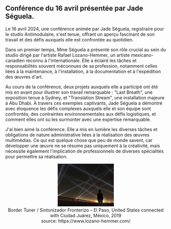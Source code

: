 ## Conférence du 16 avril présentée par Jade Séguela.

Le 16 avril 2024, une conférence animée par Jade Séguela, registraire pour le studio Antimodulaire, s'est tenue, offrant un aperçu fascinant de son travail et des défis auxquels elle est confrontée au quotidien.

Dans un premier temps, Mme Séguela a présenté son rôle crucial au sein du studio dirigé par l'artiste Rafael Lozano-Hemmer, un artiste mexicano-canadien reconnu à l'internationale. Elle a éclairé les tâches et responsabilités souvent méconnues de sa profession, notamment celles liées à la maintenance, à l'installation, à la documentation et à l'expédition des œuvres d'art.

Au cours de la conférence, deux projets auxquels elle a participé ont été mis en avant pour illustrer son travail remarquable : "Last Breath", une exposition tenue à Sydney, et "Translation Stream", une installation majeure à Abu Dhabi. À travers ces exemples captivants, Jade Séguela a démontré avec éloquence les défis complexes auxquels elle et son équipe sont confrontés, des contraintes environnementales aux défis logistiques, et comment elles ont su les surmonter avec une expertise remarquable.

J'ai bien aimé la conférence. Elle a mis en lumière les diverses tâches et obligations de nature administrative liées à la réalisation des œuvres multimédias. Ce qui est quelque chose que peu de monde savent, car développer une œuvre ne se résume pas uniquement à la créativité, mais nécessite également l'implication de professionnels de diverses spécialités pour permettre sa réalisation.

<p align="center">
<img src="./media/splash_border_tuner__sintonizador_fronterizo.jpg" width=35%> <br>Border Tuner / Sintonizador Fronterizo – El Paso, United States connected with Ciudad Juárez, México, 2019
  <br>source: https://www.lozano-hemmer.com/
</p>
